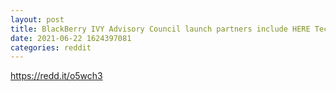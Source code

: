 ```yaml
--- 
layout: post 
title: BlackBerry IVY Advisory Council launch partners include HERE Technologies, Cerence, TELUS, GEICO and AWS 
date: 2021-06-22 1624397081 
categories: reddit 
--- 
```

https://redd.it/o5wch3